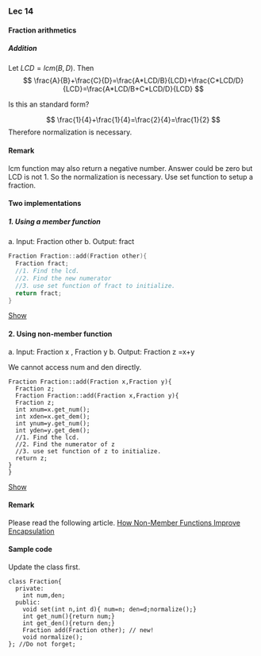 ### Lec 14

#### Fraction arithmetics

##### Addition

Let $LCD=lcm(B,D)$. Then
$$
\frac{A}{B}+\frac{C}{D}=\frac{A*LCD/B}{LCD}+\frac{C*LCD/D}{LCD}=\frac{A*LCD/B+C*LCD/D}{LCD}
$$

Is this an standard form?

$$
\frac{1}{4}+\frac{1}{4}=\frac{2}{4}=\frac{1}{2}
$$
Therefore normalization is necessary.
#### Remark
lcm function may also return a negative number. Answer could be zero but LCD is not 1. So the normalization is necessary. Use set function to setup a fraction.
#### Two implementations
##### 1. Using a member function

a. Input: Fraction other
b. Output: fract

```c++
Fraction Fraction::add(Fraction other){
  Fraction fract;
  //1. Find the lcd.
  //2. Find the new numerator
  //3. use set function of fract to initialize.
  return fract;
}
```
[Show](http://cpp.sh/3unc)
#### 2. Using non-member function

a. Input: Fraction x , Fraction y
b. Output: Fraction z =x+y

We cannot access num and den directly.
```
Fraction Fraction::add(Fraction x,Fraction y){
  Fraction z;
  Fraction Fraction::add(Fraction x,Fraction y){
  Fraction z;
  int xnum=x.get_num();
  int xden=x.get_dem();
  int ynum=y.get_num();
  int yden=y.get_dem();
  //1. Find the lcd.
  //2. Find the numerator of z
  //3. use set function of z to initialize.
  return z;
}
}
```
[Show](http://cpp.sh/8vov)

#### Remark 
Please read the following article.
[How Non-Member Functions Improve Encapsulation](http://www.drdobbs.com/cpp/how-non-member-functions-improve-encapsu/184401197)

#### Sample code
Update the class first.
```
class Fraction{
  private:
    int num,den;
  public:
    void set(int n,int d){ num=n; den=d;normalize();}
    int get_num(){return num;}
    int get_den(){return den;}
    Fraction add(Fraction other); // new!
    void normalize();
}; //Do not forget;

```



